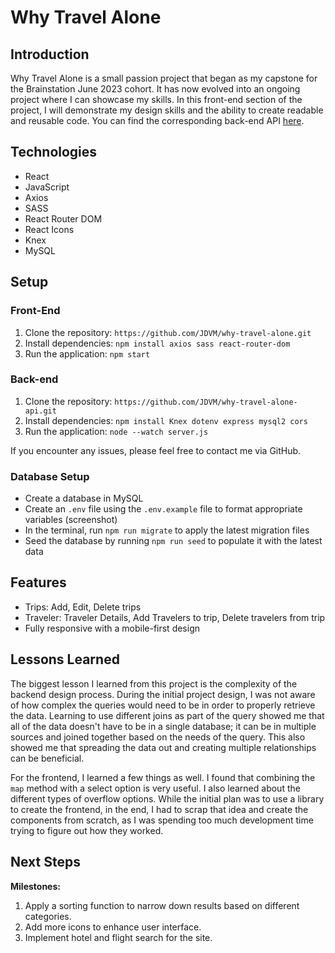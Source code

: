 # Why Travel Alone

## Introduction

Why Travel Alone is a small passion project that began as my capstone for the Brainstation June 2023 cohort. It has now evolved into an ongoing project where I can showcase my skills. In this front-end section of the project, I will demonstrate my design skills and the ability to create readable and reusable code. You can find the corresponding back-end API [here](https://github.com/JDVM/why-travel-alone-api.git).

## Technologies

- React
- JavaScript
- Axios
- SASS
- React Router DOM
- React Icons
- Knex
- MySQL

## Setup

### Front-End

1. Clone the repository: `https://github.com/JDVM/why-travel-alone.git`
2. Install dependencies: `npm install axios sass react-router-dom`
3. Run the application: `npm start`

### Back-end

1. Clone the repository: `https://github.com/JDVM/why-travel-alone-api.git`
2. Install dependencies: `npm install Knex dotenv express mysql2 cors`
3. Run the application: `node --watch server.js`

If you encounter any issues, please feel free to contact me via GitHub.

### Database Setup

- Create a database in MySQL
- Create an `.env` file using the `.env.example` file to format appropriate variables (screenshot)
- In the terminal, run `npm run migrate` to apply the latest migration files
- Seed the database by running `npm run seed` to populate it with the latest data

## Features

- Trips: Add, Edit, Delete trips
- Traveler: Traveler Details, Add Travelers to trip, Delete travelers from trip
- Fully responsive with a mobile-first design

## Lessons Learned

The biggest lesson I learned from this project is the complexity of the backend design process. During the initial project design, I was not aware of how complex the queries would need to be in order to properly retrieve the data. Learning to use different joins as part of the query showed me that all of the data doesn't have to be in a single database; it can be in multiple sources and joined together based on the needs of the query. This also showed me that spreading the data out and creating multiple relationships can be beneficial.

For the frontend, I learned a few things as well. I found that combining the `map` method with a select option is very useful. I also learned about the different types of overflow options. While the initial plan was to use a library to create the frontend, in the end, I had to scrap that idea and create the components from scratch, as I was spending too much development time trying to figure out how they worked.

## Next Steps

**Milestones:**
1. Apply a sorting function to narrow down results based on different categories.
2. Add more icons to enhance user interface.
3. Implement hotel and flight search for the site.
